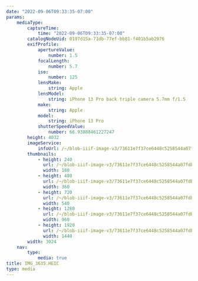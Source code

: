 ```yaml
---
date: "2022-09-06T09:33:35-07:00"
params:
    mediaType:
        captureTime:
            time: "2022-09-06T09:33:35-07:00"
        catalogNodeUid: 0197d15a-71db-77ef-bb81-f401b5ab2976
        exifProfile:
            apertureValue:
                number: 1.5
            focalLength:
                number: 5.7
            iso:
                number: 125
            lensMake:
                string: Apple
            lensModel:
                string: iPhone 13 Pro back triple camera 5.7mm f/1.5
            make:
                string: Apple
            model:
                string: iPhone 13 Pro
            shutterSpeedValue:
                number: 66.93888461227247
        height: 4032
        imageService:
            infoUrl: /~/blob-iiif-image-v3/73611e7f37ce6448c5258544a07fdb0ab9da26cdaaf80ce9110a099fa85c2594/info.json
        thumbnails:
            - height: 240
              url: /~/blob-iiif-image-v3/73611e7f37ce6448c5258544a07fdb0ab9da26cdaaf80ce9110a099fa85c2594/full/180%2C240/0/default.jpg
              width: 180
            - height: 480
              url: /~/blob-iiif-image-v3/73611e7f37ce6448c5258544a07fdb0ab9da26cdaaf80ce9110a099fa85c2594/full/360%2C480/0/default.jpg
              width: 360
            - height: 720
              url: /~/blob-iiif-image-v3/73611e7f37ce6448c5258544a07fdb0ab9da26cdaaf80ce9110a099fa85c2594/full/540%2C720/0/default.jpg
              width: 540
            - height: 1280
              url: /~/blob-iiif-image-v3/73611e7f37ce6448c5258544a07fdb0ab9da26cdaaf80ce9110a099fa85c2594/full/960%2C1280/0/default.jpg
              width: 960
            - height: 1920
              url: /~/blob-iiif-image-v3/73611e7f37ce6448c5258544a07fdb0ab9da26cdaaf80ce9110a099fa85c2594/full/1440%2C1920/0/default.jpg
              width: 1440
        width: 3024
    nav:
        type:
            media: true
title: IMG_3635.HEIC
type: media
---
```

